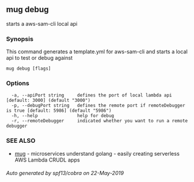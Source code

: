 ## mug debug

starts a aws-sam-cli local api

### Synopsis

This command generates a template.yml for aws-sam-cli and starts
	a local api to test or debug against

```
mug debug [flags]
```

### Options

```
  -a, --apiPort string     defines the port of local lambda api [default: 3000] (default "3000")
  -p, --debugPort string   defines the remote port if remoteDebugger is true [default: 5986] (default "5986")
  -h, --help               help for debug
  -r, --remoteDebugger     indicated whether you want to run a remote debugger
```

### SEE ALSO

* [mug](mug.md)	 - microservices understand golang - easily creating serverless AWS Lambda CRUDL apps

###### Auto generated by spf13/cobra on 22-May-2019

